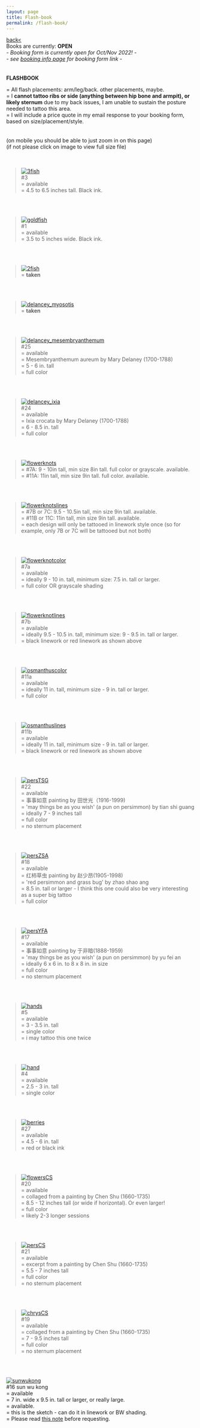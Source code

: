 ```yaml
---
layout: page
title: Flash-book
permalink: /flash-book/
---
```

<a href="/">back< </a>
<br>
Books are currently: **OPEN**   
*- 	Booking form is currently open for Oct/Nov 2022! -*  
*- see <a href="/booking-info">booking info page</a> for booking form link -*  
<br><br>
**FLASHBOOK**  
  
= All flash placements: arm/leg/back. other placements, maybe.  
= I **cannot tattoo ribs or side (anything between hip bone and armpit), or likely sternum** due to my back issues, I am unable to sustain the posture needed to tattoo this area.  
= I will include a price quote in my email response to your booking form, based on size/placement/style.  
<br>
<br>
(on mobile you should be able to just zoom in on this page)  
(if not please click on image to view full size file)  
<br><br>

> [![3fish](/images/flash/Oct2022/3.jpg)](https://frogsfrogs.github.io/images/flash/Oct2022/3.jpg)  
#3  
= available  
= 4.5 to 6.5 inches tall. Black ink.  

<br>
<br>

> [![goldfish](/images/flash/Oct2022/1.jpg)](https://frogsfrogs.github.io/images/flash/Oct2022/1.jpg)  
#1  
= available  
= 3.5 to 5 inches wide. Black ink.  

<br>
<br>

> [![2fish](/images/flash/Oct2022/2.jpg)](https://frogsfrogs.github.io/images/flash/Oct2022/2.jpg)  
= **taken**  

<br>
<br>

> [![delancey_myosotis](/images/flash/Oct2022/23.jpg)](https://frogsfrogs.github.io/images/flash/Oct2022/23.jpg)  
= **taken**  

<br>
<br>

> [![delancey_mesembryanthemum](/images/flash/Oct2022/25.jpg)](https://frogsfrogs.github.io/images/flash/Oct2022/25.jpg)  
#25  
= available  
= Mesembryanthemum aureum by Mary Delaney (1700-1788)  
= 5 - 6 in. tall  
= full color  

<br>
<br>


> [![delancey_ixia](/images/flash/Oct2022/24.jpg)](https://frogsfrogs.github.io/images/flash/Oct2022/24.jpg)  
#24  
= available  
= Ixia crocata by Mary Delaney (1700-1788)  
= 6 - 8.5 in. tall  
= full color  

<br>
<br>

> [![flowerknots](/images/flash/Oct2022/13a.jpg)](https://frogsfrogs.github.io/images/flash/Oct2022/13a.jpg)  
= #7A: 9 - 10in tall, min size 8in tall. full color or grayscale. available.  
= #11A: 11in tall, min size 9in tall. full color. available.  

<br>
<br>

> [![flowerknotslines](/images/flash/Oct2022/10a.jpg)](https://frogsfrogs.github.io/images/flash/Oct2022/10a.jpg)  
= #7B or 7C: 9.5 - 10.5in tall, min size 9in tall. available.  
= #11B or 11C: 11in tall, min size 9in tall. available.  
= each design will only be tattooed in linework style once (so for example, only 7B or 7C will be tattooed but not both)  

<br>
<br>


> [![flowerknotcolor](/images/flash/Oct2022/7.jpg)](https://frogsfrogs.github.io/images/flash/Oct2022/7.jpg)  
#7a  
= available  
= ideally 9 - 10 in. tall, minimum size: 7.5 in. tall or larger.  
= full color OR grayscale shading  

<br>
<br>

> [![flowerknotlines](/images/flash/Oct2022/9a.jpg)](https://frogsfrogs.github.io/images/flash/Oct2022/9a.jpg)  
#7b  
= available  
= ideally 9.5 - 10.5 in. tall, minimum size: 9 - 9.5 in. tall or larger.  
= black linework or red linework as shown above  

<br>
<br>

> [![osmanthuscolor](/images/flash/Oct2022/11.jpg)](https://frogsfrogs.github.io/images/flash/Oct2022/11.jpg)  
#11a  
= available  
= ideally 11 in. tall, minimum size - 9 in. tall or larger.  
= full color  

<br>
<br>

> [![osmanthuslines](/images/flash/Oct2022/12a.jpg)](https://frogsfrogs.github.io/images/flash/Oct2022/12a.jpg)  
#11b  
= available  
= ideally 11 in. tall, minimum size - 9 in. tall or larger.  
= black linework or red linework as shown above  

<br>
<br>

> [![persTSG](/images/flash/Oct2022/22.jpg)](https://frogsfrogs.github.io/images/flash/Oct2022/22.jpg)  
#22  
= available  
= 事事如意 painting by 田世光（1916-1999)  
= 'may things be as you wish' (a pun on persimmon) by tian shi guang  
= ideally 7 - 9 inches tall  
= full color  
= no sternum placement  

<br>
<br>

> [![persZSA](/images/flash/Oct2022/18.jpg)](https://frogsfrogs.github.io/images/flash/Oct2022/18.jpg)  
#18  
= available  
= 红柿草虫 painting by 赵少昂(1905-1998)  
= 'red persimmon and grass bug' by zhao shao ang  
= 8.5 in. tall or larger - I think this one could also be very interesting as a super big tattoo  
= full color  

<br>
<br>

> [![persYFA](/images/flash/Oct2022/17a.jpg)](https://frogsfrogs.github.io/images/flash/Oct2022/17a.jpg)  
#17  
= available  
= 事事如意 painting by 于非暗(1888-1959)  
= 'may things be as you wish' (a pun on persimmon) by yu fei an  
= ideally 6 x 6 in. to 8 x 8 in. in size  
= full color  
= no sternum placement  

<br>
<br>


> [![hands](/images/flash/Oct2022/5.jpg)](https://frogsfrogs.github.io/images/flash/Oct2022/5.jpg)  
#5  
= available  
= 3 - 3.5 in. tall  
= single color  
= i may tattoo this one twice  

<br>
<br>

> [![hand](/images/flash/Oct2022/4.jpg)](https://frogsfrogs.github.io/images/flash/Oct2022/4.jpg)  
#4  
= available  
= 2.5 - 3 in. tall  
= single color  

<br>
<br>

> [![berries](/images/flash/Oct2022/27.jpg)](https://frogsfrogs.github.io/images/flash/Oct2022/27.jpg)  
#27  
= available  
= 4.5 - 6 in. tall  
= red or black ink  

<br>
<br>

> [![flowersCS](/images/flash/Oct2022/20.jpg)](https://frogsfrogs.github.io/images/flash/Oct2022/20.jpg)  
#20  
= available  
= collaged from a painting by Chen Shu (1660-1735)  
= 8.5 - 12 inches tall (or wide if horizontal). Or even larger!  
= full color  
= likely 2-3 longer sessions  

<br>
<br>

> [![persCS](/images/flash/Oct2022/21.jpg)](https://frogsfrogs.github.io/images/flash/Oct2022/21.jpg)  
#21  
= available  
= excerpt from a painting by Chen Shu (1660-1735)  
= 5.5 - 7 inches tall  
= full color  
= no sternum placement  

<br>
<br>

> [![chrysCS](/images/flash/Oct2022/19.jpg)](https://frogsfrogs.github.io/images/flash/Oct2022/19.jpg)  
#19  
= available  
= collaged from a painting by Chen Shu (1660-1735)  
= 7 - 9.5 inches tall  
= full color  
= no sternum placement  

<br>
<br>

[![sunwukong](/images/flash/16.jpg)](https://frogsfrogs.github.io/images/flash/16.jpg)  
#16 sun wu kong  
= available  
= 7 in. wide x 9.5 in. tall or larger, or really large.  
= available.  
= this is the sketch - can do it in linework or BW shading.  
= Please read <a href="/red-seal">this note</a> before requesting.  
<br>
<br>







